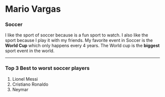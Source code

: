 # Mario Vargas

### Soccer

I like the sport of soccer because is a fun sport to watch. I also like the sport because I play it with my friends. My favorite event in Soccer is the **World Cup** which only happens every 4 years. The World cup is the **biggest** sport event in the world.

---
### Top 3 Best to worst soccer players

1. Lionel Messi
2. Cristiano Ronaldo
3. Neymar